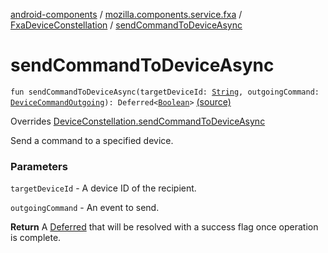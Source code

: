 [android-components](../../index.md) / [mozilla.components.service.fxa](../index.md) / [FxaDeviceConstellation](index.md) / [sendCommandToDeviceAsync](./send-command-to-device-async.md)

# sendCommandToDeviceAsync

`fun sendCommandToDeviceAsync(targetDeviceId: `[`String`](https://kotlinlang.org/api/latest/jvm/stdlib/kotlin/-string/index.html)`, outgoingCommand: `[`DeviceCommandOutgoing`](../../mozilla.components.concept.sync/-device-command-outgoing/index.md)`): Deferred<`[`Boolean`](https://kotlinlang.org/api/latest/jvm/stdlib/kotlin/-boolean/index.html)`>` [(source)](https://github.com/mozilla-mobile/android-components/blob/master/components/service/firefox-accounts/src/main/java/mozilla/components/service/fxa/FxaDeviceConstellation.kt#L108)

Overrides [DeviceConstellation.sendCommandToDeviceAsync](../../mozilla.components.concept.sync/-device-constellation/send-command-to-device-async.md)

Send a command to a specified device.

### Parameters

`targetDeviceId` - A device ID of the recipient.

`outgoingCommand` - An event to send.

**Return**
A [Deferred](#) that will be resolved with a success flag once operation is complete.

